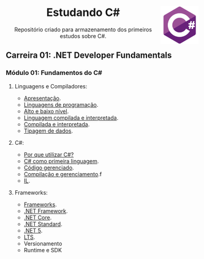 <div align="center">
<a href="https://github.com/monicaquintal" target="_blank"><img align="right" height="100" src="./assets/logo.png" /></a>
<h1>Estudando C#</h1>
<p>Repositório criado para armazenamento dos primeiros estudos sobre C#.</p>
</div>

<div id="conteudo" align="justify">

## Carreira 01: .NET Developer Fundamentals

### Módulo 01: Fundamentos do C#

1. Linguagens e Compiladores:

    - [Apresentação](./modulo01/aula01.md).
    - [Linguagens de programação](./modulo01/aula02.md).
    - [Alto e baixo nível](./modulo01/aula03.md).
    - [Linguagem compilada e interpretada](./modulo01/aula04.md).
    - [Compilada e interpretada](./modulo01/aula05.md).
    - [Tipagem de dados](./modulo01/aula06.md).

2. C#:

    - [Por que utilizar C#?](./modulo01/aula07.md)
    - [C# como primeira linguagem](./modulo01/aula08.md).
    - [Código gerenciado](./modulo01/aula09.md).
    - [Compilação e gerenciamento](./modulo01/aula10.md).f
    - [IL](./modulo01/aula11.md).

3. Frameworks:

    - [Frameworks](./modulo01/aula12.md).
    - [.NET Framework](./modulo01/aula13.md).
    - [.NET Core](./modulo01/aula14.md).
    - [.NET Standard](./modulo01/aula15.md).
    - [.NET 5](./modulo01/aula16.md).
    - [LTS](./modulo01/aula17.md).
    - Versionamento
    - Runtime e SDK
